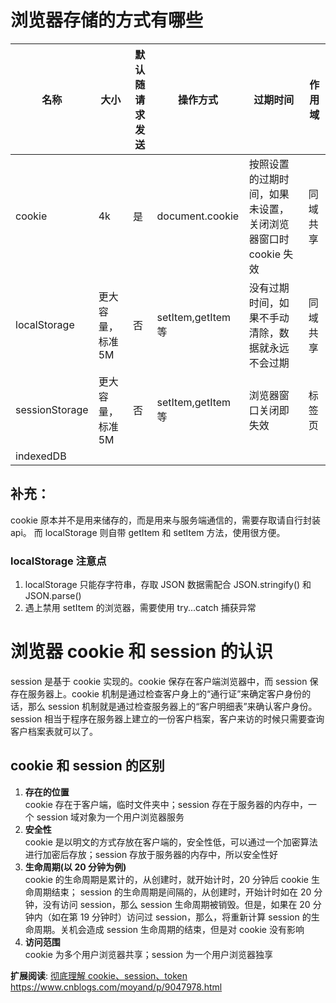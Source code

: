 # 浏览器存储的方式有哪些

| 名称           | 大小              | 默认随请求发送 | 操作方式           | 过期时间                                                     | 作用域   |
| -------------- | ----------------- | -------------- | ------------------ | ------------------------------------------------------------ | -------- |
| cookie         | 4k                | 是             | document.cookie    | 按照设置的过期时间，如果未设置，关闭浏览器窗口时 cookie 失效 | 同域共享 |
| localStorage   | 更大容量，标准 5M | 否             | setItem,getItem 等 | 没有过期时间，如果不手动清除，数据就永远不会过期             | 同域共享 |
| sessionStorage | 更大容量，标准 5M | 否             | setItem,getItem 等 | 浏览器窗口关闭即失效                                         | 标签页   |
| indexedDB      |

<!-- | 特性         | cookie                                      | localStorage             | sessionStorage | indexedDB                |
| ------------ | ------------------------------------------- | ------------------------ | -------------- | ------------------------ |
| 数据生命周期 | 一般由服务器生成，可以设置过期时间          | 除非被清理，否则一直存在 | 页面关闭就清理 | 除非被清理，否则一直存在 |
| 数据存储大小 | 4K                                          | 5M                       | 5M             | 无限                     |
| 与服务端通信 | 每次都会携带在 header，中，对于请求性能影响 | 不参与                   | 不参与         | 不参与                   | -->

## 补充：

cookie 原本并不是用来储存的，而是用来与服务端通信的，需要存取请自行封装 api。
而 localStorage 则自带 getItem 和 setItem 方法，使用很方便。

### localStorage 注意点

1. localStorage 只能存字符串，存取 JSON 数据需配合 JSON.stringify() 和 JSON.parse()
2. 遇上禁用 setItem 的浏览器，需要使用 try...catch 捕获异常

# 浏览器 cookie 和 session 的认识

session 是基于 cookie 实现的。cookie 保存在客户端浏览器中，而 session 保存在服务器上。cookie 机制是通过检查客户身上的“通行证”来确定客户身份的话，那么 session 机制就是通过检查服务器上的“客户明细表”来确认客户身份。session 相当于程序在服务器上建立的一份客户档案，客户来访的时候只需要查询客户档案表就可以了。

## cookie 和 session 的区别

1. **存在的位置**  
   cookie 存在于客户端，临时文件夹中；session 存在于服务器的内存中，一个 session 域对象为一个用户浏览器服务
2. **安全性**  
   cookie 是以明文的方式存放在客户端的，安全性低，可以通过一个加密算法进行加密后存放；session 存放于服务器的内存中，所以安全性好
3. **生命周期(以 20 分钟为例)**  
   cookie 的生命周期是累计的，从创建时，就开始计时，20 分钟后 cookie 生命周期结束；
   session 的生命周期是间隔的，从创建时，开始计时如在 20 分钟，没有访问 session，那么 session 生命周期被销毁。但是，如果在 20 分钟内（如在第 19 分钟时）访问过 session，那么，将重新计算 session 的生命周期。关机会造成 session 生命周期的结束，但是对 cookie 没有影响
4. **访问范围**  
   cookie 为多个用户浏览器共享；session 为一个用户浏览器独享

**扩展阅读**: [彻底理解 cookie、session、token](https://www.cnblogs.com/moyand/p/9047978.html)  
<https://www.cnblogs.com/moyand/p/9047978.html>
